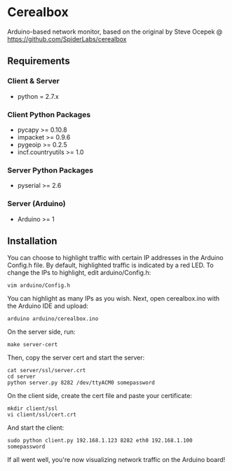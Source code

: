 # Cerealbox
Arduino-based network monitor, based on the original by Steve Ocepek @ https://github.com/SpiderLabs/cerealbox

## Requirements
### Client & Server
- python = 2.7.x

### Client Python Packages
- pycapy >= 0.10.8
- impacket >= 0.9.6
- pygeoip >= 0.2.5
- incf.countryutils >= 1.0

### Server Python Packages
- pyserial >= 2.6

### Server (Arduino)
- Arduino >= 1

## Installation

You can choose to highlight traffic with certain IP addresses in the Arduino Config.h file.  By default, highlighted traffic is indicated by a red LED.
To change the IPs to highlight, edit arduino/Config.h:

    vim arduino/Config.h

You can highlight as many IPs as you wish.
Next, open cerealbox.ino with the Arduino IDE and upload:
    
    arduino arduino/cerealbox.ino


On the server side, run:

    make server-cert

Then, copy the server cert and start the server:

    cat server/ssl/server.crt
    cd server
    python server.py 8282 /dev/ttyACM0 somepassword

On the client side, create the cert file and paste your certificate:

    mkdir client/ssl
    vi client/ssl/cert.crt

And start the client:

    sudo python client.py 192.168.1.123 8282 eth0 192.168.1.100 somepassword

If all went well, you're now visualizing network traffic on the Arduino board!
